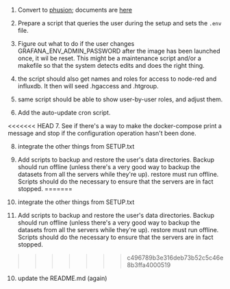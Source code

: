 1. Convert to [phusion](https://github.com/phusion/baseimage-docker); documents are [here](http://phusion.github.io/baseimage-docker/)

2. Prepare a script that queries the user during the setup and sets the `.env` file.

4. Figure out what to do if the user changes GRAFANA\_ENV\_ADMIN\_PASSWORD after the image has been launched once, it wil be reset. This might be a maintenance script and/or a makefile so that the system detects edits and does the right thing.

4. the script should also get names and roles for access to node-red and influxdb. It then will seed .hgaccess and .htgroup.

5. same script should be able to show user-by-user roles, and adjust them.

6. Add the auto-update cron script.

<<<<<<< HEAD
7. See if there's a way to make the docker-compose print a message and stop if the configuration operation hasn't been done.

8. integrate the other things from SETUP.txt

9. Add scripts to backup and restore the user's data directories. Backup should run offline (unless there's a very good way to backup the datasets from all the servers while they're up). restore must run offline. Scripts should do the necessary to ensure that the servers are in fact stopped.
=======
7. integrate the other things from SETUP.txt

8. Add scripts to backup and restore the user's data directories. Backup should run offline (unless there's a very good way to backup the datasets from all the servers while they're up). restore must run offline. Scripts should do the necessary to ensure that the servers are in fact stopped.
>>>>>>> c496789b3e316deb73b52c5c46e8b3ffa4000519

10. update the README.md (again)
